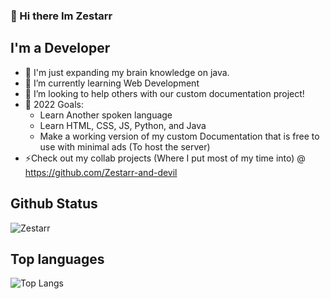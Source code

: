 ### 👋 Hi there Im Zestarr

## I'm a Developer

- 🔭 I'm just expanding my brain knowledge on java.
- 🌱 I’m currently learning Web Development
- 👯 I’m looking to help others with our custom documentation project!
- 🥅 2022 Goals:
  - Learn Another spoken language
  - Learn HTML, CSS, JS, Python, and Java
  - Make a working version of my custom Documentation that is free to use with minimal ads (To host the server)
- ⚡Check out my collab projects (Where I put most of my time into) @ https://github.com/Zestarr-and-devil

## Github Status

![Zestarr](https://github-readme-stats.vercel.app/api?username=zestarr&show_icons=true&theme=radical&hide_border=true)


## Top languages


![Top Langs](https://github-readme-stats.vercel.app/api/top-langs/?username=zestarr&layout=compact&theme=radical)
